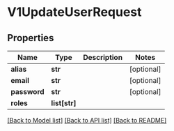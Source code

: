 # V1UpdateUserRequest

## Properties
Name | Type | Description | Notes
------------ | ------------- | ------------- | -------------
**alias** | **str** |  | [optional] 
**email** | **str** |  | [optional] 
**password** | **str** |  | [optional] 
**roles** | **list[str]** |  | 

[[Back to Model list]](../vela-client/README.md#documentation-for-models) [[Back to API list]](../vela-client/README.md#documentation-for-api-endpoints) [[Back to README]](../vela-client/README.md)


